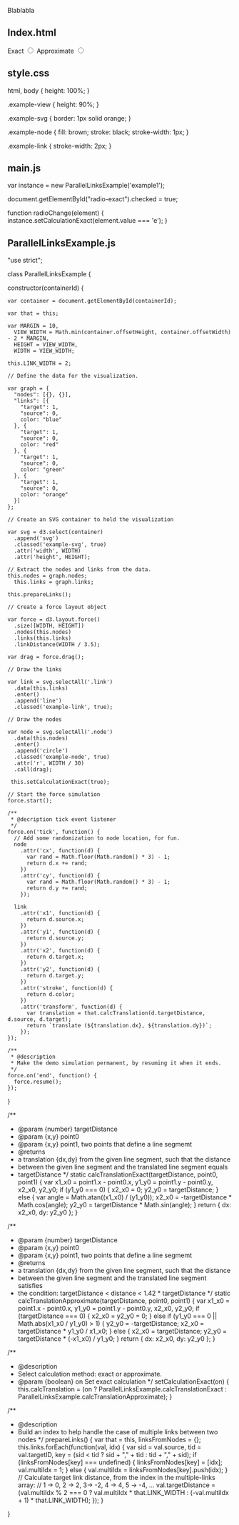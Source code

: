 Blablabla

## Index.html

<!DOCTYPE html>
<html>
<head>
    <link href="style.css"  rel="stylesheet">
</head>
<body>
    <div class="example-controls">
      <label for="radio-exact">Exact</label>
      <input type="radio" name="calculation" id="radio-exact" value="e" onchange="radioChange(this)">
      <label for="radio-approx">Approximate</label>
      <input type="radio" name="calculation" id="radio-approx" value="a" onchange="radioChange(this)">
    </div>
    <div id="example1" class="example-view"></div>
    <!-- scripts -->
    <script src="https://d3js.org/d3.v3.min.js"></script>
    <script src="ParallelLinksExample.js"></script>
    <script src="main.js"></script>
</body>
</html>

## style.css

html, body {
  height: 100%;
}

.example-view {
  height: 90%;
}

.example-svg {
  border: 1px solid orange;
}

.example-node {
    fill: brown;
    stroke: black;
    stroke-width: 1px;
}

.example-link {
    stroke-width: 2px;
}

## main.js

var instance = new ParallelLinksExample('example1');

document.getElementById("radio-exact").checked = true;

function radioChange(element) {
  instance.setCalculationExact(element.value === 'e');
}

## ParallelLinksExample.js

"use strict";

class ParallelLinksExample {

  constructor(containerId) {

    var container = document.getElementById(containerId);

    var that = this;

    var MARGIN = 10,
      VIEW_WIDTH = Math.min(container.offsetHeight, container.offsetWidth) - 2 * MARGIN,
      HEIGHT = VIEW_WIDTH,
      WIDTH = VIEW_WIDTH;

    this.LINK_WIDTH = 2;

    // Define the data for the visualization.

    var graph = {
      "nodes": [{}, {}],
      "links": [{
        "target": 1,
        "source": 0,
        color: "blue"
      }, {
        "target": 1,
        "source": 0,
        color: "red"
      }, {
        "target": 1,
        "source": 0,
        color: "green"
      }, {
        "target": 1,
        "source": 0,
        color: "orange"
      }]
    };

    // Create an SVG container to hold the visualization

    var svg = d3.select(container)
      .append('svg')
      .classed('example-svg', true)
      .attr('width', WIDTH)
      .attr('height', HEIGHT);

    // Extract the nodes and links from the data.
    this.nodes = graph.nodes;
      this.links = graph.links;

    this.prepareLinks();

    // Create a force layout object

    var force = d3.layout.force()
      .size([WIDTH, HEIGHT])
      .nodes(this.nodes)
      .links(this.links)
      .linkDistance(WIDTH / 3.5);

    var drag = force.drag();

    // Draw the links

    var link = svg.selectAll('.link')
      .data(this.links)
      .enter()
      .append('line')
      .classed('example-link', true);

    // Draw the nodes

    var node = svg.selectAll('.node')
      .data(this.nodes)
      .enter()
      .append('circle')
      .classed('example-node', true)
      .attr('r', WIDTH / 30)
      .call(drag);

     this.setCalculationExact(true);
     
    // Start the force simulation
    force.start();

    /**
     * @decription tick event listener
     */
    force.on('tick', function() {
      // Add some randomization to node location, for fun.
      node
        .attr('cx', function(d) {
          var rand = Math.floor(Math.random() * 3) - 1;
          return d.x += rand;
        })
        .attr('cy', function(d) {
          var rand = Math.floor(Math.random() * 3) - 1;
          return d.y += rand;
        });

      link
        .attr('x1', function(d) {
          return d.source.x;
        })
        .attr('y1', function(d) {
          return d.source.y;
        })
        .attr('x2', function(d) {
          return d.target.x;
        })
        .attr('y2', function(d) {
          return d.target.y;
        })
        .attr('stroke', function(d) {
          return d.color;
        })
        .attr('transform', function(d) {
          var translation = that.calcTranslation(d.targetDistance, d.source, d.target);
          return `translate (${translation.dx}, ${translation.dy})`;
        });
    });

    /**
     * @description
     * Make the demo simulation permanent, by resuming it when it ends.
     */
    force.on('end', function() {
      force.resume();
    });
  }

  /**
   * @param {number} targetDistance
   * @param {x,y} point0
   * @param {x,y} point1, two points that define a line segmemt
   * @returns 
   * a translation {dx,dy} from the given line segment, such that the distance
   * between the given line segment and the translated line segment equals
   * targetDistance
   */
  static calcTranslationExact(targetDistance, point0, point1) {
    var x1_x0 = point1.x - point0.x,
      y1_y0 = point1.y - point0.y,
      x2_x0, y2_y0;
    if (y1_y0 === 0) {
      x2_x0 = 0;
      y2_y0 = targetDistance;
    } else {
      var angle = Math.atan((x1_x0) / (y1_y0));
      x2_x0 = -targetDistance * Math.cos(angle);
      y2_y0 = targetDistance * Math.sin(angle);
    }
    return {
      dx: x2_x0,
      dy: y2_y0
    };
  }

  /**
   * @param {number} targetDistance
   * @param {x,y} point0
   * @param {x,y} point1, two points that define a line segmemt
   * @returns 
   * a translation {dx,dy} from the given line segment, such that the distance
   * between the given line segment and the translated line segment satisfies
   * the condition: targetDistance < distance < 1.42 * targetDistance
   */
  static calcTranslationApproximate(targetDistance, point0, point1) {
    var x1_x0 = point1.x - point0.x,
      y1_y0 = point1.y - point0.y,
      x2_x0, y2_y0;
    if (targetDistance === 0) {
      x2_x0 = y2_y0 = 0;
    } else if (y1_y0 === 0 || Math.abs(x1_x0 / y1_y0) > 1) {
      y2_y0 = -targetDistance;
      x2_x0 = targetDistance * y1_y0 / x1_x0;
    } else {
      x2_x0 = targetDistance;
      y2_y0 = targetDistance * (-x1_x0) / y1_y0;
    }
    return {
      dx: x2_x0,
      dy: y2_y0
    };
  }

  /**
   * @description
   * Select calculation method: exact or approximate.
   * @param {boolean} on Set exact calculation
   */ 
  setCalculationExact(on) {
    this.calcTranslation =
      (on ? ParallelLinksExample.calcTranslationExact :
        ParallelLinksExample.calcTranslationApproximate);
  }

  /**
   * @description
   * Build an index to help handle the case of multiple links between two nodes
   */
  prepareLinks() {
    var that = this,
      linksFromNodes = {};
    this.links.forEach(function(val, idx) {
      var sid = val.source,
          tid = val.targetID,
          key = (sid < tid ? sid + "," + tid : tid + "," + sid);
      if (linksFromNodes[key] === undefined) {
        linksFromNodes[key] = [idx];
        val.multiIdx = 1;
      } else {
        val.multiIdx = linksFromNodes[key].push(idx);
      }
      // Calculate target link distance, from the index in the multiple-links array:
      // 1 -> 0, 2 -> 2, 3-> -2, 4 -> 4, 5 -> -4, ...
      val.targetDistance = (val.multiIdx % 2 === 0 ? val.multiIdx * that.LINK_WIDTH : (-val.multiIdx + 1) * that.LINK_WIDTH);
    });
  }

}
